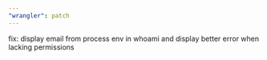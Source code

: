 ```yaml
---
"wrangler": patch
---
```


fix: display email from process env in whoami and display better error when lacking permissions
